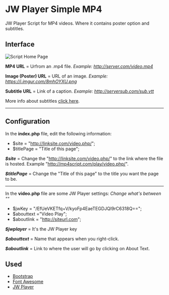 # JW Player Simple MP4
JW Player Script for MP4 videos. Where it contains poster option and subtitles.
## Interface
![Script Home Page](https://i.imgur.com/8mhOYXU.png)

**MP4 URL** = Urfrom an .mp4 file. *Example: http://server.com/video.mp4*

**Image (Poster) URL** = URL of an image. *Example: https://i.imgur.com/8mhOYXU.png*

**Subtitle URL** = Link of a caption. *Example: http://serversub.com/sub.vtt*

More info about subtitles [click here](https://support.jwplayer.com/customer/portal/articles/1407438).


-----
## Configuration
In the **index.php** file, edit the following information:

 - $site = "http://linksite.com/video.php/"; 
 - $titlePage = "Title of this page";

 ***$site*** = Change the "http://linksite.com/video.php/" to the link where the file is hosted. Example "http://mp4script.com/play/video.php/".

***$titlePage*** = Change the "Title of this page" to the title you want the page to be.

------------
In the **video.php** file are some JW Player settings:
*Change what's between ""*

 - $jwKey = "/EfUeVKETfq+V/kyoFp4EaeTEGDJQI9rC6318Q=="; 
 - $abouttext ="Video Play";  
 - $aboutlink = "http://siteurl.com";

***$jwplayer*** = It's the JW Player key

***$abouttext*** = Name that appears when you right-click.

***$aboutlink***  = Link to where the user will go by clicking on About Text.

## Used

 - [Bootstrap](https://getbootstrap.com/)
 -  [Font Awesome](https://fontawesome.com/)
 -  [JW Player](https://jwplayer.com)
